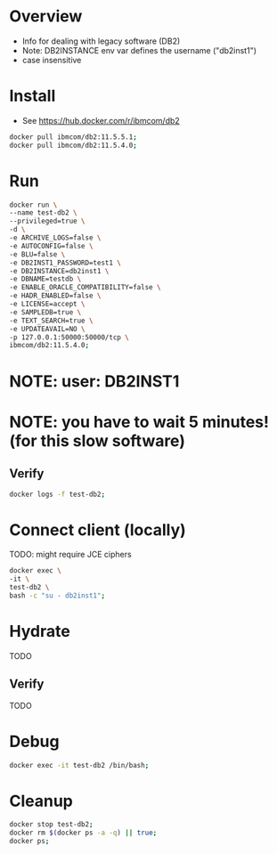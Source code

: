 # Overview
- Info for dealing with legacy software (DB2)
- Note: DB2INSTANCE env var defines the username ("db2inst1")
- case insensitive


# Install
- See https://hub.docker.com/r/ibmcom/db2
```bash
docker pull ibmcom/db2:11.5.5.1;
docker pull ibmcom/db2:11.5.4.0;
```


# Run
```bash
docker run \
--name test-db2 \
--privileged=true \
-d \
-e ARCHIVE_LOGS=false \
-e AUTOCONFIG=false \
-e BLU=false \
-e DB2INST1_PASSWORD=test1 \
-e DB2INSTANCE=db2inst1 \
-e DBNAME=testdb \
-e ENABLE_ORACLE_COMPATIBILITY=false \
-e HADR_ENABLED=false \
-e LICENSE=accept \
-e SAMPLEDB=true \
-e TEXT_SEARCH=true \
-e UPDATEAVAIL=NO \
-p 127.0.0.1:50000:50000/tcp \
ibmcom/db2:11.5.4.0;
```
# NOTE: user: DB2INST1
# NOTE: you have to wait 5 minutes!  (for this slow software)


## Verify
```bash
docker logs -f test-db2;
```


# Connect client (locally)
TODO: might require JCE ciphers
```bash
docker exec \
-it \
test-db2 \
bash -c "su - db2inst1";
```


# Hydrate
TODO

## Verify
TODO


# Debug
```bash
docker exec -it test-db2 /bin/bash;
```


# Cleanup
```bash
docker stop test-db2;
docker rm $(docker ps -a -q) || true;
docker ps;
```
